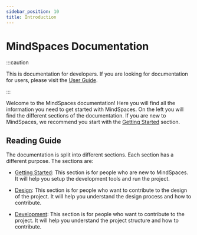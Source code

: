 ```yaml
---
sidebar_position: 10
title: Introduction
---
```


# MindSpaces Documentation

:::caution

This is documentation for developers. If you are looking for documentation for users, please visit the [User Guide](/community/intro).

:::

Welcome to the MindSpaces documentation! Here you will find all the information you need to get started with MindSpaces. On the left you will find the different sections of the documentation. If you are new to MindSpaces, we recommend you start with the [Getting Started](getting-started.md) section.

## Reading Guide

The documentation is split into different sections. Each section has a different purpose. The sections are:

- [Getting Started](getting-started.md): This section is for people who are new to MindSpaces. It will help you setup the development tools and run the project.

- [Design](design.md): This section is for people who want to contribute to the design of the project. It will help you understand the design process and how to contribute.

- [Development](development.md): This section is for people who want to contribute to the project. It will help you understand the project structure and how to contribute.
